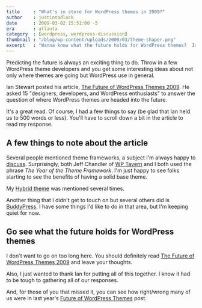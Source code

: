 ```yaml
---
title     : "What's in store for WordPress themes in 2009?"
author    : justintadlock
date      : 2009-03-02 15:51:00 -5
era       : atlanta
category  : [wordpress, wordpress-discussion]
thumbnail : "/blog/wp-content/uploads/2009/03/theme-shaper.png"
excerpt   : "Wanna know what the future holds for WordPress themes?  Ian Stewart asks 15 people to answer that very question."
---
```


Predicting the future is always an exciting thing to do.  Throw in a few WordPress theme developers and you get some interesting ideas about not only where themes are going but WordPress use in general.

Ian Stewart posted his article, <a href="http://themeshaper.com/future-wordpress-themes-2009/" title="The Future of WordPress Themes 2009">The Future of WordPress Themes 2009</a>.  He asked 15 "designers, developers, and WordPress enthusiasts" to answer the question of where WordPress themes are headed into the future.

It's a great read.  Of course, I had a few things to say (be glad that Ian held us to 500 words or less).  You'll have to scroll down a bit in the article to read my response.

## A few things to note about the article

Several people mentioned theme frameworks, a subject I'm always happy to <a href="http://justintadlock.com/archives/2008/12/24/why-i-created-a-wordpress-theme-framework" title="Why I created a WordPress theme framework">discuss</a>.  Surprisingly, both Jeff Chandler of <a href="http://wptavern.com" title="WP Tavern">WP Tavern</a> and I both used the phrase <em>The Year of the Theme Framework</em>.  I'm just happy to see folks starting to see the benefits of having a solid base theme.

My <a href="http://themehybrid.com/themes/hybrid" title="Hybrid WordPress theme framework">Hybrid theme</a> was mentioned several times.

Another thing that I didn't get to touch on but several others did is <a href="http://buddypress.org" title="BuddyPress">BuddyPress</a>.  I have some things I'd like to do in that area, but I'm keeping quiet for now.

## Go see what the future holds for WordPress themes

I don't want to go on too long here.  You should definitely read <a href="http://themeshaper.com/future-wordpress-themes-2009/" title="The Future of WordPress Themes 2009">The Future of WordPress Themes 2009</a> and leave your thoughts.

Also, I just wanted to thank Ian for putting all of this together.  I know it had to be tough to gathering all of our responses.

And, for those of you that missed it, you can see how right/wrong many of us were in last year's <a href="http://themeshaper.com/the-future-of-wordpress-themes/" title="Future of WordPress themes">Future of WordPress Themes</a> post.
